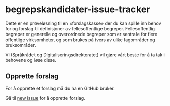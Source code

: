 # begrepskandidater-issue-tracker
Dette er en prøveløsning til en «forslagskasse» der du kan spille inn behov for og forslag til definisjoner av fellesoffentlige begreper. Fellesoffentlig begreper er generelle og overordnede begreper som er sentrale for flere offentlige virksomheter, og som brukes på tvers av ulike fagområder og bruksområder.

Vi (Språkrådet og Digitaliseringsdirektoratet) vil gjøre vårt beste for å ta tak i behovene og løse disse.

## Opprette forslag
For å opprette et forslag må du ha en GitHub bruker.

Gå til [new issue](https://github.com/Informasjonsforvaltning/begrepskandidater-issue-tracker/issues/new?assignees=&labels=&template=forslag-til-fellesbegrep.md&title=%5BForslag+til+begrep%5D+%2A%2ADen+foresl%C3%A5tte+termen%2A%2A) for å opprette forslag.
